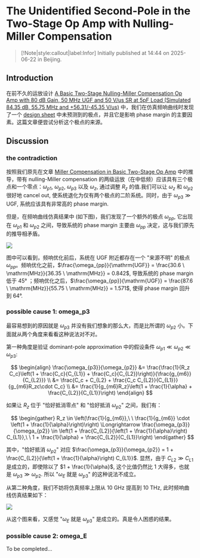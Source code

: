 # The Unidentified Second-Pole in the Two-Stage Op Amp with Nulling-Miller Compensation

> [!Note|style:callout|label:Infor]
Initially published at 14:44 on 2025-06-22 in Beijing.

## Introduction

在前不久的运放设计 [A Basic Two-Stage Nulling-Miller Compensation Op Amp with 80 dB Gain, 50 MHz UGF and 50 V/us SR at 5pF Load (Simulated 84.35 dB, 55.75 MHz and +56.31/-45.35 V/us)](<AnalogICDesigns/OpAmp__twoStage_single_Nulling-Miller__80dB_50MHz_50Vus.md>) 中，我们在仿真频响曲线时发现了一个 [design sheet](<AnalogICDesigns/Design Sheet of Basic Two-Stage Op Amp with Nulling-Miller Compensation.md>) 中未预测到的极点，并且它是影响 phase margin 的主要因素。这篇文章便尝试分析这个极点的来源。



## Discussion

### the contradiction

按照我们原先在文章 [Miller Compensation in Basic Two-Stage Op Amp](<AnalogIC/Miller Compensation in Basic Two-Stage Op Amp.md>) 中的推导，带有 nulling-Miller compensation 的两级运放（在中低频）应该具有三个极点和一个零点：$\omega_{p1},\ \omega_{p2},\ \omega_{p3}$ 以及 $\omega_{z}$, 通过调整 $R_z$ 的值.我们可以让 $\omega_{z}$ 和 $\omega_{p2}$ 很好地 cancel out, 使系统退化为仅有两个极点的二阶系统。同时，由于 $\omega_{p3} \gg \mathrm{UGF}$, 系统应该具有非常高的 phase margin.

但是，在频响曲线仿真结果中 (如下图)，我们发现了一个额外的极点 $\omega_{pp}$, 它出现在 $\omega_{p1}$ 和 $\omega_{p2}$ 之间，导致系统的 phase margin 主要由 $\omega_{pp}$ 决定，这与我们原先的推导相矛盾。

<!-- <div class="center"><img src="https://imagebank-0.oss-cn-beijing.aliyuncs.com/VS-PicGo/2025-06-22-14-58-29_The Unidentified Second-Pole in the Two-Stage Op Amp with Nulling-Miller Compensation.png"/></div> -->
<div class="center"><img src="https://imagebank-0.oss-cn-beijing.aliyuncs.com/VS-PicGo/2025-06-22-15-03-40_The Unidentified Second-Pole in the Two-Stage Op Amp with Nulling-Miller Compensation.png"/></div>

图中可以看到，频响优化前后，系统在 UGF 附近都存在一个 "来源不明" 的极点 $\omega_{pp}$。频响优化之前，$\frac{\omega_{pp}}{\mathrm{UGF}} = \frac{30.6 \ \mathrm{MHz}}{36.35 \ \mathrm{MHz}} = 0.842$, 导致系统的 phase margin 低于 45° ；频响优化之后，$\frac{\omega_{pp}}{\mathrm{UGF}} = \frac{87.6 \ \mathrm{MHz}}{55.75 \ \mathrm{MHz}} = 1.571$, 使得 phase margin 回升到 64°.

### possible cause 1: omega_p3

最容易想到的原因就是 $\omega_{p3}$ 并没有我们想象的那么大，而是比所谓的 $\omega_{p2}$ 小。下面就从两个角度来看看这种说法对不对。

第一种角度是验证 dominant-pole approximation 中的假设条件 $\omega_{p1} \ll \omega_{p2} \ll \omega_{p3}$:

$$
\begin{align}
\frac{\omega_{p3}}{\omega_{p2}} 
&= \frac{\frac{1}{R_z C_c}\left(1 + \frac{C_c}{C_{L1}} + \frac{C_c}{C_{L2}}\right)}{\frac{g_{m6}}{C_{L2}}}
\\
&= \frac{C_c + C_{L2} + \frac{C_c C_{L2}}{C_{L1}}}{g_{m6}R_zc\cdot C_c}
\\
&= \frac{1}{g_{m6}R_z}\left(1 + \frac{1}{\alpha} + \frac{C_{L2}}{C_{L1}}\right)
\end{align}
$$

如果让 $R_z$ 位于 "恰好抵消零点" 和 "恰好抵消 $\omega_{p2}$" 之间，我们有：

$$
\begin{gather}
R_z \in \left(\frac{1}{g_{m6}},\ \ \frac{1}{g_{m6}} \cdot \left(1 + \frac{1}{\alpha}\right)\right) \Longrightarrow 
\frac{\omega_{p3}}{\omega_{p2}} \in \left(1 + \frac{C_{L2}}{\left(1 + \frac{1}{\alpha}\right) C_{L1}},\ \ 1 + \frac{1}{\alpha} + \frac{C_{L2}}{C_{L1}}\right)
\end{gather}
$$

其中，"恰好抵消 $\omega_{p2}$" 对应 $\frac{\omega_{p3}}{\omega_{p2}} = 1 + \frac{C_{L2}}{\left(1 + \frac{1}{\alpha}\right) C_{L1}}$. 显然，由于 $C_{L2} \gg C_{L1}$ 是成立的，即使除以了 $1 + \frac{1}{\alpha}$, 这个比值仍然比 1 大得多，也就是 $\omega_{p3} \gg \omega_{p2}$. 所以 "$\omega_{E}$ 就是 $\omega_{p3}$" 的这种说法不成立。

从第二种角度，我们不妨将仿真频率上限从 10 GHz 提高到 10 THz, 此时频响曲线仿真结果如下：

<div class="center"><img src="https://imagebank-0.oss-cn-beijing.aliyuncs.com/VS-PicGo/2025-06-22-15-25-57_The Unidentified Second-Pole in the Two-Stage Op Amp with Nulling-Miller Compensation.png"/></div>

从这个图来看，又感觉 "$\omega_{E}$ 就是 $\omega_{p3}$" 是成立的。真是令人困惑的结果。



### possible cause 2: omega_E

To be completed...
